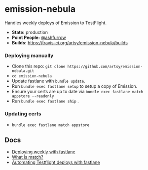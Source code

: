 # emission-nebula

Handles weekly deploys of Emission to TestFlight. 

* __State:__ production
* __Point People:__ [@ashfurrow](https://github.com/ashfurrow)
* __Builds:__ https://travis-ci.org/artsy/emission-nebula/builds

### Deploying manually

* Clone this repo: `git clone https://github.com/artsy/emission-nebula.git`
* `cd emission-nebula`
* Update fastlane with `bundle update`.
* Run `bundle exec fastlane setup` to setup a copy of Emission.
* Ensure your certs are up to date via `bundle exec fastlane match appstore --readonly`
* Run `bundle exec fastlane ship` .

### Updating certs

* `bundle exec fastlane match appstore`

## Docs

* [Deploying weekly with fastlane](http://artsy.github.io/blog/2017/07/31/fastlane-travis-weekly-deploys/)
* [What is match?](http://artsy.github.io/blog/2017/04/05/what-is-fastlane-match/)
* [Automating Testflight deploys with fastlane](http://artsy.github.io/blog/2015/12/14/Automating-Testflight-Deploys/)
